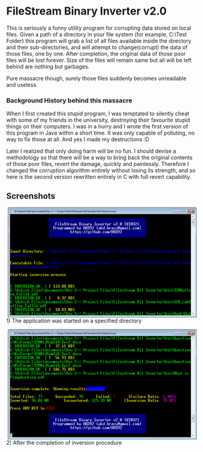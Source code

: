 # FileStream Binary Inverter v2.0

This is seriously a funny utility program for corrupting data stored on local files. Given a path of a directory in your file system (for example, C:\Test Folder) this program will grab a list of all files available inside the directory and their sub-directories, and will attempt to change(corrupt) the data of those files, one by one. After completion, the original data of those poor files will be lost forever. Size of the files will remain same but all will be left behind are nothing but garbages.

Pure massacre though, surely those files suddenly becomes unreadable and useless.

### Background History behind this massacre
When I first created this stupid program, I was temptated to silently cheat with some of my friends in the university, destroying their favourite stupid things on their computers. I was in a hurry and I wrote the first version of this program in Java within a short time. It was only capable of polluting, no way to fix those at all. And yes I made my destructions :D

Later I realized that only doing harm will be no fun. I should devise a methodology so that there will be a way to bring back the original contents of those poor files, revert the damage, quickly and painlessly. Therefore I changed the corruption algorithm entirely without losing its strength, and so here is the second version rewritten entirely in C with full revert capability.

## Screenshots

<img align="right" width="500px" src="https://github.com/AKD92/FileStream-Binary-Inverter/raw/master/fscrn_1.png">
<br>1) The application was started on a specified directory</br>


<p>
<img align="right" width="500px" src="https://github.com/AKD92/FileStream-Binary-Inverter/raw/master/fscrn_2.png">
<br>2) After the completion of inversion procedure</br>
</p>
